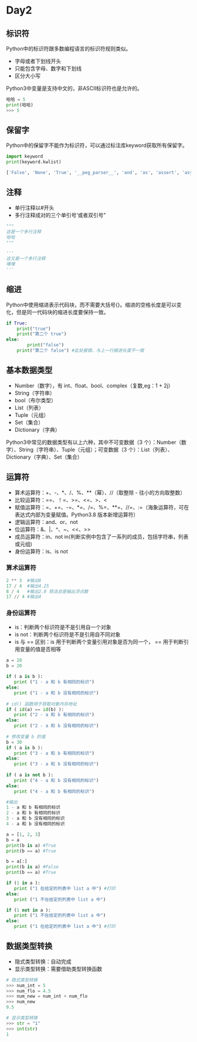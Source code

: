# Day2

## 标识符
Python中的标识符跟多数编程语言的标识符规则类似。
* 字母或者下划线开头
* 只能包含字母、数字和下划线
* 区分大小写

Python3中变量是支持中文的，非ASCII标识符也是允许的。

``` py
哈哈 = 5
print(哈哈)
>>> 5
```

## 保留字

Python中的保留字不能作为标识符，可以通过标注库keyword获取所有保留字。

``` py
import keyword
print(keyword.kwlist)

['False', 'None', 'True', '__peg_parser__', 'and', 'as', 'assert', 'async', 'await', 'break', 'class', 'continue', 'def', 'del', 'elif', 'else', 'except', 'finally', 'for', 'from', 'global', 'if', 'import', 'in', 'is', 'lambda', 'nonlocal', 'not', 'or', 'pass', 'raise', 'return', 'try', 'while', 'with', 'yield']

```

## 注释

* 单行注释以#开头
* 多行注释成对的三个单引号‘或者双引号"

``` py
"""
这是一个多行注释
哈哈
"""

'''
这又是一个多行注释
嘿嘿
'''
```

## 缩进

Python中使用缩进表示代码块，而不需要大括号{}。缩进的空格长度是可以变化，但是同一代码块的缩进长度要保持一致。

``` py
if True:
    print("true")
    print("第二个 true")
else:
        print("false")
    print("第二个 false") #此处报错，与上一行缩进长度不一致
```

## 基本数据类型

* Number（数字），有 int、float、bool、complex（复数,eg：1 + 2j）
* String（字符串）
* bool（布尔类型）
* List（列表）
* Tuple（元组）
* Set（集合）
* Dictionary（字典）

Python3中常见的数据类型有以上六种，其中不可变数据（3 个）：Number（数字）、String（字符串）、Tuple（元组）；可变数据（3 个）：List（列表）、Dictionary（字典）、Set（集合）

## 运算符

* 算术运算符：+、-、*、/、%、**（幂）、//（取整除 - 往小的方向取整数）
* 比较运算符：==、！=、>=、<=、>、<
* 赋值运算符：=、+=、-=、*=、/=、%=、**=、//=、:=（海象运算符，可在表达式内部为变量赋值。Python3.8 版本新增运算符）
* 逻辑运算符：and、or、not
* 位运算符：&、|、^、~、<<、>>
* 成员运算符：in、not in(判断实例中包含了一系列的成员，包括字符串，列表或元组)
* 身份运算符：is、is not

### 算术运算符
~~~ py
2 ** 3  #输出8
17 / 4  #输出4.25
8 / 4   #输出2.0 除法总是输出浮点数
17 // 4 #输出4
~~~

### 身份运算符
* is：判断两个标识符是不是引用自一个对象
* is not：判断两个标识符是不是引用自不同对象
* is 与 == 区别：is 用于判断两个变量引用对象是否为同一个， == 用于判断引用变量的值是否相等
~~~ py
a = 20
b = 20
 
if ( a is b ):
   print ("1 - a 和 b 有相同的标识")
else:
   print ("1 - a 和 b 没有相同的标识")
 
# id() 函数用于获取对象内存地址
if ( id(a) == id(b) ):
   print ("2 - a 和 b 有相同的标识")
else:
   print ("2 - a 和 b 没有相同的标识")
 
# 修改变量 b 的值
b = 30
if ( a is b ):
   print ("3 - a 和 b 有相同的标识")
else:
   print ("3 - a 和 b 没有相同的标识")
 
if ( a is not b ):
   print ("4 - a 和 b 没有相同的标识")
else:
   print ("4 - a 和 b 有相同的标识")

#输出
1 - a 和 b 有相同的标识
2 - a 和 b 有相同的标识
3 - a 和 b 没有相同的标识
4 - a 和 b 没有相同的标识

a = [1, 2, 3]
b = a
print(b is a) #True
print(b == a) #True

b = a[:]
print(b is a) #False
print(b == a) #True

if (1 in a ):
   print ("1 在给定的列表中 list a 中") #打印
else:
   print ("1 不在给定的列表中 list a 中")

if (1 not in a ):
   print ("1 不在给定的列表中 list a 中")
else:
   print ("1 在给定的列表中 list a 中") #打印
~~~


## 数据类型转换

* 隐式类型转换：自动完成
* 显示类型转换：需要借助类型转换函数

~~~ py
# 隐式类型转换
>>> num_int = 5
>>> num_flo = 4.5
>>> num_new = num_int + num_flo
>>> num_new
9.5

# 显示类型转换
>>> str = "1"
>>> int(str)
1
~~~